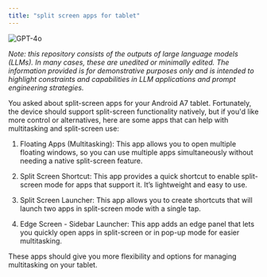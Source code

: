 ```yaml
---
title: "split screen apps for tablet"
---
```

![GPT-4o](https://img.shields.io/badge/GPT--4o-3333FF?style=for-the-badge&logo=openai&logoColor=white)



*Note: this repository consists of the outputs of large language models (LLMs). In many cases, these are unedited or minimally edited. The information provided is for demonstrative purposes only and is intended to highlight constraints and capabilities in LLM applications and prompt engineering strategies.*


You asked about split-screen apps for your Android A7 tablet. Fortunately, the device should support split-screen functionality natively, but if you'd like more control or alternatives, here are some apps that can help with multitasking and split-screen use:

1. Floating Apps (Multitasking): This app allows you to open multiple floating windows, so you can use multiple apps simultaneously without needing a native split-screen feature.


2. Split Screen Shortcut: This app provides a quick shortcut to enable split-screen mode for apps that support it. It’s lightweight and easy to use.


3. Split Screen Launcher: This app allows you to create shortcuts that will launch two apps in split-screen mode with a single tap.


4. Edge Screen - Sidebar Launcher: This app adds an edge panel that lets you quickly open apps in split-screen or in pop-up mode for easier multitasking.



These apps should give you more flexibility and options for managing multitasking on your tablet.

